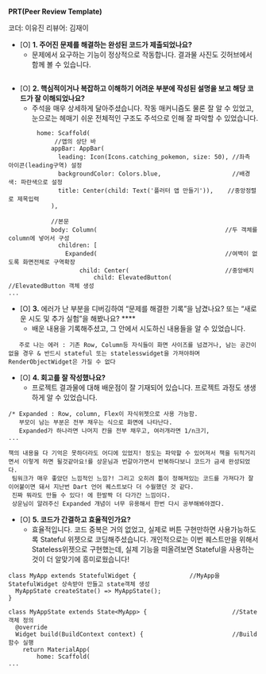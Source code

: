 **PRT(Peer Review Template)**

코더: 이유진
리뷰어: 김재이

- [O]  **1. 주어진 문제를 해결하는 완성된 코드가 제출되었나요?**
    - 문제에서 요구하는 기능이 정상적으로 작동합니다. 결과물 사진도 깃허브에서 함께 볼 수 있습니다.
```
```
    
- [O]  **2. 핵심적이거나 복잡하고 이해하기 어려운 부분에 작성된 설명을 보고 해당 코드가 잘 이해되었나요?**
    - 주석을 매우 상세하게 달아주셨습니다. 작동 매커니즘도 물론 잘 알 수 있었고, 눈으로는 헤매기 쉬운 전체적인 구조도 주석으로 인해 잘 파악할 수 있었습니다.
```
        home: Scaffold(
             //앱의 상단 바
            appBar: AppBar(
              leading: Icon(Icons.catching_pokemon, size: 50), //좌측 아이콘(leading구역) 설정
              backgroundColor: Colors.blue,                    //배경색: 파란색으로 설정
              title: Center(child: Text('플러터 앱 만들기')),    //중앙정렬로 제목입력
            ),

            //본문
            body: Column(                                    //두 객체를 column에 넣어서 구성
              children: [
                Expanded(                                    //여백이 없도록 화면전체로 구역확장
                    child: Center(                           //중앙배치
                        child: ElevatedButton(                     //ElevatedButton 객체 생성
...
```
                
- [O]  **3.** 에러가 난 부분을 디버깅하여 “문제를 해결한 기록”을 남겼나요? 또는
   “새로운 시도 및 추가 실험”을 해봤나요? ****
    - 배운 내용을 기록해주셨고, 그 안에서 시도하신 내용들을 알 수 있었습니다.
```
   주로 나는 에러 : 기존 Row, Column등 자식들이 화면 사이즈를 넘겼거나, 남는 공간이 없을 경우 & 반드시 stateful 또는 statelesswidget을 가져야하며 RenderObjectWidget은 가질 수 없다
```
        
- [O]  **4. 회고를 잘 작성했나요?**
    - 프로젝트 결과물에 대해 배운점이 잘 기재되어 있습니다. 프로젝트 과정도 생생하게 알 수 있었습니다.
```
/* Expanded : Row, column, Flex이 자식위젯으로 사용 가능함.
   부모이 남는 부분은 전부 채우는 식으로 화면에 나타난다. 
   Expanded가 하나라면 나머지 칸을 전부 채우고, 여러개라면 1/n크기,
...
```
```
책의 내용을 다 기억은 못하더라도 어디에 있었지! 정도는 파악할 수 있어져서 책을 뒤적거리면서 이렇게 하면 될것같아요!를 상운님과 번갈아가면서 반복하다보니 코드가 금새 완성되었다.
 팀워크가 매우 좋았던 느낌적인 느낌?! 그리고 오히려 틀이 정해져있는 코드를 가져다가 잘 이어붙이면 돼서 지난번 Dart 언어 퀘스트보다 더 수월했던 것 같다.
 진짜 뭐라도 만들 수 있다! 에 한발짝 더 다가간 느낌이다.
 상운님이 알려주신 Expanded 개념이 너무 유용해서 한번 다시 공부해봐야겠다.
```

- [O]  **5. 코드가 간결하고 효율적인가요?**
    - 효율적입니다. 코드 중복은 거의 없었고, 실제로 버튼 구현만하면 사용가능하도록 Stateful 위젯으로 코딩해주셨습니다.
      개인적으로는 이번 퀘스트만을 위해서 Stateless위젯으로 구현했는데, 실제 기능을 떠올려보면 Stateful을 사용하는 것이 더 알맞기에 흥미로웠습니다!
```
class MyApp extends StatefulWidget {               //MyApp을 StatefulWidget 상속받아 만들고 state객체 생성
  MyAppState createState() => MyAppState();
}

class MyAppState extends State<MyApp> {                        //State 객체 정의
  @override
  Widget build(BuildContext context) {                         //Build함수 실행
    return MaterialApp(
        home: Scaffold(
...
```
